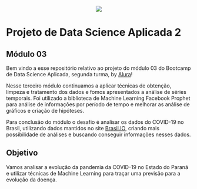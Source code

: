 <p align="center">
  <img src=".\dados\COVID-19_PR.jpeg"/>
</p>

# Projeto de Data Science Aplicada 2 

## Módulo 03
Bem vindo a esse repositório relativo ao projeto do módulo 03 do Bootcamp de Data Science Aplicada, segunda turma, by [Alura](http://www.alura.com.br)!

Nesse terceiro módulo continuamos a aplicar técnicas de obtenção, limpeza e tratamento dos dados e fomos apresentados a análise de séries temporais. Foi utilizado a biblioteca de Machine Learning Facebook Prophet para análise de informações por período de tempo e melhorar as análise de gráficos e criação de hipóteses.

Para conclusão do módulo o desafio é analisar os dados do COVID-19 no Brasil, utilizando dados mantidos no site [Brasil.IO](https://brasil.io/dataset/covid19/caso_full/), criando mais possibilidade de análises e buscando conseguir informações nesses dados.


## Objetivo
Vamos analisar a evolução da pandemia da COVID-19 no Estado do Paraná e utilizar  técnicas de Machine Learning para traçar uma previsão para a evolução da doença.

